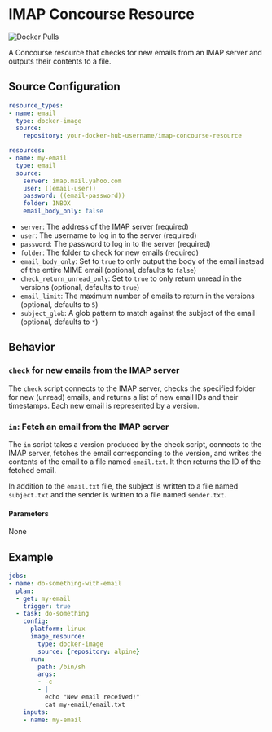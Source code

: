 # IMAP Concourse Resource
![Docker Pulls](https://img.shields.io/docker/pulls/edgesoftwaresolution/imap-concourse-resource)

A Concourse resource that checks for new emails from an IMAP server and outputs their contents to a file.

## Source Configuration

```yaml
resource_types:
- name: email
  type: docker-image
  source:
    repository: your-docker-hub-username/imap-concourse-resource

resources:
- name: my-email
  type: email
  source:
    server: imap.mail.yahoo.com
    user: ((email-user))
    password: ((email-password))
    folder: INBOX
    email_body_only: false

```

* `server`: The address of the IMAP server (required)
* `user`: The username to log in to the server (required)
* `password`: The password to log in to the server (required)
* `folder`: The folder to check for new emails (required)
* `email_body_only`: Set to `true` to only output the body of the email instead of the entire MIME email (optional, defaults to `false`)
* `check_return_unread_only`: Set to `true` to only return unread in the versions (optional, defaults to `true`)
* `email_limit`: The maximum number of emails to return in the versions (optional, defaults to `5`)
* `subject_glob`: A glob pattern to match against the subject of the email (optional, defaults to `*`)

## Behavior

### `check` for new emails from the IMAP server

The `check` script connects to the IMAP server, checks the specified folder for new (unread) emails, and returns a list of new email IDs and their timestamps. Each new email is represented by a version.

### `in`: Fetch an email from the IMAP server

The `in` script takes a version produced by the check script, connects to the IMAP server, fetches the email 
corresponding to the version, and writes the contents of the email to a file named `email.txt`. It then returns the ID of the fetched email.

In addition to the `email.txt` file, the subject is written to a file named `subject.txt` and the sender is written to a file named `sender.txt`.


#### Parameters

None

## Example

```yaml
jobs:
- name: do-something-with-email
  plan:
  - get: my-email
    trigger: true
  - task: do-something
    config:
      platform: linux
      image_resource:
        type: docker-image
        source: {repository: alpine}
      run:
        path: /bin/sh
        args:
        - -c
        - |
          echo "New email received!"
          cat my-email/email.txt
    inputs:
    - name: my-email

```
